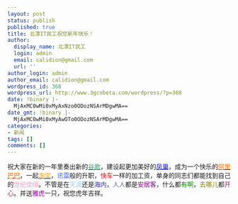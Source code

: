 ```yaml
---
layout: post
status: publish
published: true
title: 北漂IT民工祝您新年快乐！
author:
  display_name: 北漂IT民工
  login: admin
  email: calidion@gmail.com
  url: ''
author_login: admin
author_email: calidion@gmail.com
wordpress_id: 368
wordpress_url: http://www.3gcnbeta.com/wordpress/?p=368
date: !binary |-
  MjAxMC0wMi0xMyAxNzo0ODozNSArMDgwMA==
date_gmt: !binary |-
  MjAxMC0wMi0xMyAwOTo0ODozNSArMDgwMA==
categories:
- 新闻
tags: []
comments: []
---
```

<p>祝大家在新的一年里奏出新的<a href="http://www.google.com" target="_blank"><span style="color: #339966;">谷歌</span></a>，建设起更加美好的<a href="http://baike.baidu.com/view/1952662.htm" target="_blank"><span style="color: #0000ff;">凤巢</span></a>，成为一个快乐的<a href="http://www.google.com/aclk?sa=L&amp;ai=CrqPJxHN2S6v2Ipiy7APV-ricBMrXyJsBitOs3g-OgIiCAQgAEAFQ5LSHxv3_____AWCdudaBuAXIAQGpAl40VwhipYM-qgQZT9DFO2kVc_XDL6ZLR_wz_ZHN-84wsq4Row&amp;sig=AGiWqtxs26o6Mc06cUhDrLzqkXzfC-oP_Q&amp;q=http://view.china.alibaba.com/cms/promotion/bd/branding.html%3Fcosite%3Dgooglejjbranding%26location%3Dkw_branding0120_%25B0%25A2%25C0%25EF%25B0%25CD%25B0%25CD"><span style="color: #ff6600;">阿里巴巴</span></a>，一起<a href="http://www.taobao.com" target="_blank"><span style="color: #ff9900;">淘宝</span></a>，<span style="color: #3366ff;">讯雷</span>般的升职，<span style="color: #ff0000;">快车</span>一样的加工资，单身的同志们都能找到自己的<span style="color: #ff99cc;">世纪佳缘</span>。不管是在<span style="color: #99ccff;">天涯</span>还是<span style="color: #99ccff;"><span style="color: #333399;">海</span><span style="color: #333399;">内</span></span>，<span style="color: #666699;">人人</span>都是<span style="color: #800080;">安居客</span>，什么都<span style="color: #008000;">有啊</span>，<span style="color: #808000;">去哪儿</span>都<span style="color: #993366;">开心</span>。并送<span style="color: #800080;">雅虎</span>一只，祝您虎年吉祥。</p>
